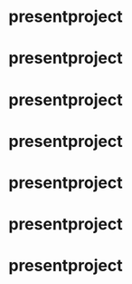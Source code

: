 # presentproject
# presentproject
# presentproject
# presentproject
# presentproject
# presentproject
# presentproject
